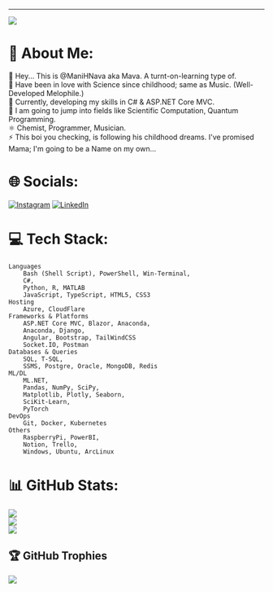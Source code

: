 
---
[![](https://visitcount.itsvg.in/api?id=ManiHNava&icon=0&color=4)](https://visitcount.itsvg.in)

# 💫 About Me:
🔭 Hey... This is @ManiHNava aka Mava. A turnt-on-learning type of.                              
🤝 Have been in love with Science since childhood; same as Music. (Well-Developed Melophile.)                     
🌱 Currently, developing my skills in C# & ASP.NET Core MVC.                        
💬 I am going to jump into fields like Scientific Computation, Quantum Programming.                 
⚛️ Chemist, Programmer, Musician.                                                                                     
⚡ This boi you checking, is following his childhood dreams. I've promised Mama; I'm going to be a Name on my own... 

# 🌐 Socials:
[![Instagram](https://img.shields.io/badge/Instagram-%23E4405F.svg?logo=Instagram&logoColor=white)](https://instagram.com/Mani.H.Nava) [![LinkedIn](https://img.shields.io/badge/LinkedIn-%230077B5.svg?logo=linkedin&logoColor=white)](https://linkedin.com/in/mani-habibi-nava-259542263)

# 💻 Tech Stack:
	Languages
	    Bash (Shell Script), PowerShell, Win-Terminal,
	    C#,
	    Python, R, MATLAB
	    JavaScript, TypeScript, HTML5, CSS3
	Hosting
	    Azure, CloudFlare
	Frameworks & Platforms
	    ASP.NET Core MVC, Blazor, Anaconda,
	    Anaconda, Django,
	    Angular, Bootstrap, TailWindCSS
	    Socket.IO, Postman
	Databases & Queries
	    SQL, T-SQL,
	    SSMS, Postgre, Oracle, MongoDB, Redis
	ML/DL
	    ML.NET,
	    Pandas, NumPy, SciPy,
	    Matplotlib, Plotly, Seaborn,
	    SciKit-Learn,
	    PyTorch
	DevOps
	    Git, Docker, Kubernetes
	Others
	    RaspberryPi, PowerBI,
	    Notion, Trello,
	    Windows, Ubuntu, ArcLinux

# 📊 GitHub Stats:
![](https://github-readme-stats.vercel.app/api?username=ManiHNava&theme=dracula&hide_border=false&include_all_commits=true&count_private=true)<br/>
![](https://github-readme-streak-stats.herokuapp.com/?user=ManiHNava&theme=dracula&hide_border=false)<br/>
![](https://github-readme-stats.vercel.app/api/top-langs/?username=ManiHNava&theme=dracula&hide_border=false&include_all_commits=true&count_private=true&layout=compact)

## 🏆 GitHub Trophies
![](https://github-profile-trophy.vercel.app/?username=ManiHNava&theme=radical&no-frame=false&no-bg=true&margin-w=4)

